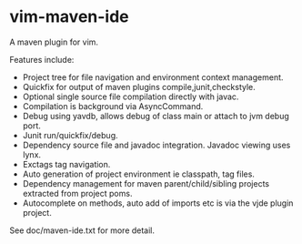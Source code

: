 vim-maven-ide
=============

A maven plugin for vim.

Features include:
* Project tree for file navigation and environment context management.
* Quickfix for output of maven plugins compile,junit,checkstyle.
* Optional single source file compilation directly with javac.
* Compilation is background via AsyncCommand.
* Debug using yavdb, allows debug of class main or attach to jvm debug port.
* Junit run/quickfix/debug.
* Dependency source file and javadoc integration. Javadoc viewing uses lynx.
* Exctags tag navigation.
* Auto generation of project environment ie classpath, tag files.
* Dependency management for maven parent/child/sibling projects extracted from project poms.
* Autocomplete on methods, auto add of imports etc is via the vjde plugin project.

See doc/maven-ide.txt for more detail.
